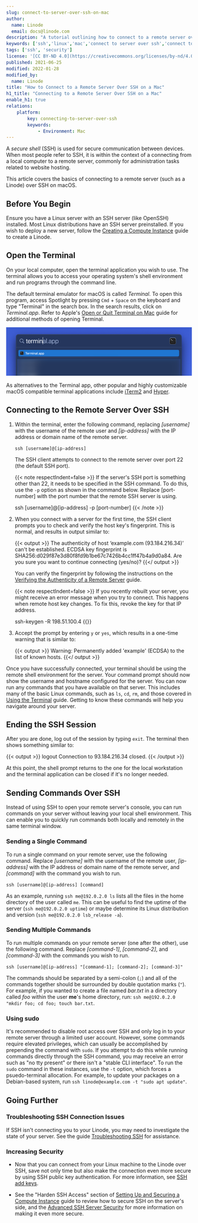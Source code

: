 ```yaml
---
slug: connect-to-server-over-ssh-on-mac
author:
  name: Linode
  email: docs@linode.com
description: "A tutorial outlining how to connect to a remote server over SSH on a Mac computer, including opening the terminal and structuring the ssh command."
keywords: ['ssh','linux','mac','connect to server over ssh','connect to linode over ssh']
tags: ['ssh', 'security']
license: '[CC BY-ND 4.0](https://creativecommons.org/licenses/by-nd/4.0)'
published: 2021-06-25
modified: 2022-01-28
modified_by:
  name: Linode
title: "How to Connect to a Remote Server Over SSH on a Mac"
h1_title: "Connecting to a Remote Server Over SSH on a Mac"
enable_h1: true
relations:
    platform:
        key: connecting-to-server-over-ssh
        keywords:
            - Environment: Mac
---
```


A *secure shell* (SSH) is used for secure communication between devices. When most people refer to SSH, it is within the context of a connecting from a local computer to a remote server, commonly for administration tasks related to website hosting.

This article covers the basics of connecting to a remote server (such as a Linode) over SSH on macOS.

## Before You Begin

Ensure you have a Linux server with an SSH server (like OpenSSH) installed. Most Linux distributions have an SSH server preinstalled. If you wish to deploy a new server, follow the [Creating a Compute Instance](/docs/guides/creating-a-compute-instance/) guide to create a Linode.

## Open the Terminal

On your local computer, open the terminal application you wish to use. The terminal allows you to access your operating system's shell environment and run programs through the command line.

The default terminal emulator for macOS is called *Terminal*. To open this program, access Spotlight by pressing `Cmd` + `Space` on the keyboard and type "Terminal" in the search box. In the search results, click on *Terminal.app*. Refer to Apple's [Open or Quit Terminal on Mac](https://support.apple.com/guide/terminal/open-or-quit-terminal-apd5265185d-f365-44cb-8b09-71a064a42125/mac) guide for additional methods of opening Terminal.

![Using Spotlight to open the Terminal app](terminal-in-spotlight.png)

As alternatives to the Terminal app, other popular and highly customizable macOS compatible terminal applications include [iTerm2](https://iterm2.com/) and [Hyper](https://hyper.is/).

## Connecting to the Remote Server Over SSH

1. Within the terminal, enter the following command, replacing *[username]* with the username of the remote user and *[ip-address]* with the IP address or domain name of the remote server.

       ssh [username]@[ip-address]

    The SSH client attempts to connect to the remote server over port 22 (the default SSH port).

    {{< note respectIndent=false >}}
If the server's SSH port is something other than 22, it needs to be specified in the SSH command. To do this, use the `-p` option as shown in the command below. Replace [port-number] with the port number that the remote SSH server is using.

    ssh [username]@[ip-address] -p [port-number]
{{< /note >}}

1.  When you connect with a server for the first time, the SSH client prompts you to check and verify the host key's fingerprint. This is normal, and results in output similar to:

    {{< output >}}
The authenticity of host ‘example.com (93.184.216.34)’ can't be established.
ECDSA key fingerprint is SHA256:d029f87e3d80f8fd9b1be67c7426b4cc1ff47b4a9d0a84.
Are you sure you want to continue connecting (yes/no)?
{{</ output >}}

    You can verify the fingerprint by following the instructions on the [Verifying the Authenticity of a Remote Server](/docs/guides/verifying-the-authenticity-of-remote-host/) guide.

    {{< note respectIndent=false >}}
If you recently rebuilt your server, you might receive an error message when you try to connect. This happens when remote host key changes. To fix this, revoke the key for that IP address.

    ssh-keygen -R 198.51.100.4
{{</note>}}

1. Accept the prompt by entering `y` or `yes`, which results in a one-time warning that is similar to:

    {{< output >}}
Warning: Permanently added 'example' (ECDSA) to the list of known hosts.
{{</ output >}}

Once you have successfully connected, your terminal should be using the remote shell environment for the server. Your command prompt should now show the username and hostname configured for the server. You can now run any commands that you have available on that server. This includes many of the basic Linux commands, such as `ls`, `cd`, `rm`, and those covered in [Using the Terminal](/docs/guides/using-the-terminal/) guide. Getting to know these commands will help you navigate around your server.

## Ending the SSH Session

After you are done, log out of the session by typing `exit`. The terminal then shows something similar to:

{{< output >}}
logout
Connection to 93.184.216.34 closed.
{{< /output >}}

At this point, the shell prompt returns to the one for the local workstation and the terminal application can be closed if it's no longer needed.

## Sending Commands Over SSH

Instead of using SSH to open your remote server's console, you can run commands on your server without leaving your local shell environment. This can enable you to quickly run commands both locally and remotely in the same terminal window.

### Sending a Single Command

To run a single command on your remote server, use the following command. Replace *[username]* with the username of the remote user,  *[ip-address]* with the IP address or domain name of the remote server, and *[command]* with the command you wish to run.

    ssh [username]@[ip-address] [command]

As an example, running `ssh me@192.0.2.0 ls` lists all the files in the home directory of the user called `me`. This can be useful to find the uptime of the server (`ssh me@192.0.2.0 uptime`) or maybe determine its Linux distribution and version (`ssh me@192.0.2.0 lsb_release -a`).

### Sending Multiple Commands

To run multiple commands on your remote server (one after the other), use the following command. Replace *[command-1]*, *[command-2]*, and *[command-3]* with the commands you wish to run.

    ssh [username]@[ip-address] "[command-1]; [command-2]; [command-3]"

The commands should be separated by a semi-colon (`;`) and all of the commands together should be surrounded by double quotation marks (`"`). For example, if you wanted to create a file named *bar.txt* in a directory called *foo* within the user **me**'s home directory, run: `ssh me@192.0.2.0 "mkdir foo; cd foo; touch bar.txt`.

### Using sudo

It's recommended to disable root access over SSH and only log in to your remote server through a limited user account. However, some commands require elevated privileges, which can usually be accomplished by prepending the command with `sudo`. If you attempt to do this while running commands directly through the SSH command, you may receive an error such as "no tty present" or there isn't a "stable CLI interface". To run the `sudo` command in these instances, use the `-t` option, which forces a psuedo-terminal allocation. For example, to update your packages on a Debian-based system, run `ssh linode@example.com -t "sudo apt update"`.

## Going Further

### Troubleshooting SSH Connection Issues

If SSH isn't connecting you to your Linode, you may need to investigate the state of your server. See the guide [Troubleshooting SSH](/docs/guides/troubleshooting-ssh/) for assistance.

### Increasing Security

- Now that you can connect from your Linux machine to the Linode over SSH, save not only time but also make the connection even more secure by using SSH public key authentication. For more information, see [SSH add keys](/docs/guides/use-public-key-authentication-with-ssh/).

- See the "Harden SSH Access" section of [Setting Up and Securing a Compute Instance](/docs/guides/set-up-and-secure/) guide to review how to secure SSH on the server's side, and the [Advanced SSH Server Security](/docs/guides/advanced-ssh-server-security/) for more information on making it even more secure.

